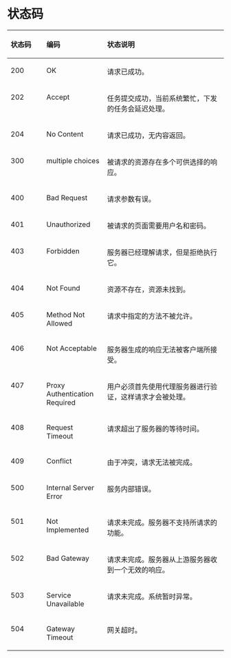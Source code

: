 # 状态码<a name="dew_02_0301"></a>

<a name="t982da1e0196d4ec1a28d1fbff2cc8191"></a>
<table><thead align="left"><tr id="r6e963322c1e740d181726d2f0e91df5a"><th class="cellrowborder" valign="top" width="16.54%" id="mcps1.1.4.1.1"><p id="a3b5bbe5a7f644fd3a74cecbfb3f7ed60"><a name="a3b5bbe5a7f644fd3a74cecbfb3f7ed60"></a><a name="a3b5bbe5a7f644fd3a74cecbfb3f7ed60"></a>状态码</p>
</th>
<th class="cellrowborder" valign="top" width="28.01%" id="mcps1.1.4.1.2"><p id="ad98d2f62bd064b4e96ea922645197c24"><a name="ad98d2f62bd064b4e96ea922645197c24"></a><a name="ad98d2f62bd064b4e96ea922645197c24"></a>编码</p>
</th>
<th class="cellrowborder" valign="top" width="55.45%" id="mcps1.1.4.1.3"><p id="a6bb6f1fe56a2454982832e8d56d354d8"><a name="a6bb6f1fe56a2454982832e8d56d354d8"></a><a name="a6bb6f1fe56a2454982832e8d56d354d8"></a>状态说明</p>
</th>
</tr>
</thead>
<tbody><tr id="row26201381819"><td class="cellrowborder" valign="top" width="16.54%" headers="mcps1.1.4.1.1 "><p id="p562018386813"><a name="p562018386813"></a><a name="p562018386813"></a>200</p>
</td>
<td class="cellrowborder" valign="top" width="28.01%" headers="mcps1.1.4.1.2 "><p id="p7538425819"><a name="p7538425819"></a><a name="p7538425819"></a>OK</p>
</td>
<td class="cellrowborder" valign="top" width="55.45%" headers="mcps1.1.4.1.3 "><p id="zh-cn_topic_0079615001_p35664277"><a name="zh-cn_topic_0079615001_p35664277"></a><a name="zh-cn_topic_0079615001_p35664277"></a>请求已成功。</p>
</td>
</tr>
<tr id="row21221724153518"><td class="cellrowborder" valign="top" width="16.54%" headers="mcps1.1.4.1.1 "><p id="a6e9275fc7fb24b7e8f467d92ce6dd887"><a name="a6e9275fc7fb24b7e8f467d92ce6dd887"></a><a name="a6e9275fc7fb24b7e8f467d92ce6dd887"></a>202</p>
</td>
<td class="cellrowborder" valign="top" width="28.01%" headers="mcps1.1.4.1.2 "><p id="p1994364012351"><a name="p1994364012351"></a><a name="p1994364012351"></a>Accept</p>
</td>
<td class="cellrowborder" valign="top" width="55.45%" headers="mcps1.1.4.1.3 "><p id="aa06fee00271a40c689bfabd647d50a22"><a name="aa06fee00271a40c689bfabd647d50a22"></a><a name="aa06fee00271a40c689bfabd647d50a22"></a>任务提交成功，当前系统繁忙，下发的任务会延迟处理。</p>
</td>
</tr>
<tr id="row516361086"><td class="cellrowborder" valign="top" width="16.54%" headers="mcps1.1.4.1.1 "><p id="p15115364819"><a name="p15115364819"></a><a name="p15115364819"></a>204</p>
</td>
<td class="cellrowborder" valign="top" width="28.01%" headers="mcps1.1.4.1.2 "><p id="p2123920113816"><a name="p2123920113816"></a><a name="p2123920113816"></a>No Content</p>
</td>
<td class="cellrowborder" valign="top" width="55.45%" headers="mcps1.1.4.1.3 "><p id="p151239205384"><a name="p151239205384"></a><a name="p151239205384"></a>请求已成功，无内容返回。</p>
</td>
</tr>
<tr id="row1040495820275"><td class="cellrowborder" valign="top" width="16.54%" headers="mcps1.1.4.1.1 "><p id="a7c62a8950a234e5daeb7f775e3165b55"><a name="a7c62a8950a234e5daeb7f775e3165b55"></a><a name="a7c62a8950a234e5daeb7f775e3165b55"></a>300</p>
</td>
<td class="cellrowborder" valign="top" width="28.01%" headers="mcps1.1.4.1.2 "><p id="p96851112192813"><a name="p96851112192813"></a><a name="p96851112192813"></a>multiple choices</p>
</td>
<td class="cellrowborder" valign="top" width="55.45%" headers="mcps1.1.4.1.3 "><p id="p19223974285"><a name="p19223974285"></a><a name="p19223974285"></a>被请求的资源存在多个可供选择的响应。</p>
</td>
</tr>
<tr id="row55915878143337"><td class="cellrowborder" valign="top" width="16.54%" headers="mcps1.1.4.1.1 "><p id="p32892230143337"><a name="p32892230143337"></a><a name="p32892230143337"></a>400</p>
</td>
<td class="cellrowborder" valign="top" width="28.01%" headers="mcps1.1.4.1.2 "><p id="p47024946143337"><a name="p47024946143337"></a><a name="p47024946143337"></a>Bad Request</p>
</td>
<td class="cellrowborder" valign="top" width="55.45%" headers="mcps1.1.4.1.3 "><p id="p50924307143337"><a name="p50924307143337"></a><a name="p50924307143337"></a>请求参数有误。</p>
</td>
</tr>
<tr id="row22032613286"><td class="cellrowborder" valign="top" width="16.54%" headers="mcps1.1.4.1.1 "><p id="a9d7be5f81f60482d9cf93f430ca3de39"><a name="a9d7be5f81f60482d9cf93f430ca3de39"></a><a name="a9d7be5f81f60482d9cf93f430ca3de39"></a>401</p>
</td>
<td class="cellrowborder" valign="top" width="28.01%" headers="mcps1.1.4.1.2 "><p id="p17342104742813"><a name="p17342104742813"></a><a name="p17342104742813"></a>Unauthorized</p>
</td>
<td class="cellrowborder" valign="top" width="55.45%" headers="mcps1.1.4.1.3 "><p id="p192791942172817"><a name="p192791942172817"></a><a name="p192791942172817"></a>被请求的页面需要用户名和密码。</p>
</td>
</tr>
<tr id="row63238796143346"><td class="cellrowborder" valign="top" width="16.54%" headers="mcps1.1.4.1.1 "><p id="p22068881143346"><a name="p22068881143346"></a><a name="p22068881143346"></a>403</p>
</td>
<td class="cellrowborder" valign="top" width="28.01%" headers="mcps1.1.4.1.2 "><p id="p42748959143346"><a name="p42748959143346"></a><a name="p42748959143346"></a>Forbidden</p>
</td>
<td class="cellrowborder" valign="top" width="55.45%" headers="mcps1.1.4.1.3 "><p id="p40113629143346"><a name="p40113629143346"></a><a name="p40113629143346"></a>服务器已经理解请求，但是拒绝执行它。</p>
</td>
</tr>
<tr id="row51469526143359"><td class="cellrowborder" valign="top" width="16.54%" headers="mcps1.1.4.1.1 "><p id="p8282095143359"><a name="p8282095143359"></a><a name="p8282095143359"></a>404</p>
</td>
<td class="cellrowborder" valign="top" width="28.01%" headers="mcps1.1.4.1.2 "><p id="p66869928143359"><a name="p66869928143359"></a><a name="p66869928143359"></a>Not Found</p>
</td>
<td class="cellrowborder" valign="top" width="55.45%" headers="mcps1.1.4.1.3 "><p id="p47755049143359"><a name="p47755049143359"></a><a name="p47755049143359"></a>资源不存在，资源未找到。</p>
</td>
</tr>
<tr id="row1675761214347"><td class="cellrowborder" valign="top" width="16.54%" headers="mcps1.1.4.1.1 "><p id="a5ee69c86da704c79a6980d42ea0c554d"><a name="a5ee69c86da704c79a6980d42ea0c554d"></a><a name="a5ee69c86da704c79a6980d42ea0c554d"></a>405</p>
</td>
<td class="cellrowborder" valign="top" width="28.01%" headers="mcps1.1.4.1.2 "><p id="p7464154003119"><a name="p7464154003119"></a><a name="p7464154003119"></a>Method Not Allowed</p>
</td>
<td class="cellrowborder" valign="top" width="55.45%" headers="mcps1.1.4.1.3 "><p id="a2e49d794c65a49fe9dfd3dcdc522ad60"><a name="a2e49d794c65a49fe9dfd3dcdc522ad60"></a><a name="a2e49d794c65a49fe9dfd3dcdc522ad60"></a>请求中指定的方法不被允许。</p>
</td>
</tr>
<tr id="row1184615912279"><td class="cellrowborder" valign="top" width="16.54%" headers="mcps1.1.4.1.1 "><p id="a62892fef54834c0b9500fe6e973f0a6a"><a name="a62892fef54834c0b9500fe6e973f0a6a"></a><a name="a62892fef54834c0b9500fe6e973f0a6a"></a>406</p>
</td>
<td class="cellrowborder" valign="top" width="28.01%" headers="mcps1.1.4.1.2 "><p id="p11427951321"><a name="p11427951321"></a><a name="p11427951321"></a>Not Acceptable</p>
</td>
<td class="cellrowborder" valign="top" width="55.45%" headers="mcps1.1.4.1.3 "><p id="a2a2db8a2ef2547adacef9526cd7aab37"><a name="a2a2db8a2ef2547adacef9526cd7aab37"></a><a name="a2a2db8a2ef2547adacef9526cd7aab37"></a>服务器生成的响应无法被客户端所接受。</p>
</td>
</tr>
<tr id="row5818102592716"><td class="cellrowborder" valign="top" width="16.54%" headers="mcps1.1.4.1.1 "><p id="a2d988bdfc20e4d89b58562d177f4888e"><a name="a2d988bdfc20e4d89b58562d177f4888e"></a><a name="a2d988bdfc20e4d89b58562d177f4888e"></a>407</p>
</td>
<td class="cellrowborder" valign="top" width="28.01%" headers="mcps1.1.4.1.2 "><p id="p10830182813321"><a name="p10830182813321"></a><a name="p10830182813321"></a>Proxy Authentication Required</p>
</td>
<td class="cellrowborder" valign="top" width="55.45%" headers="mcps1.1.4.1.3 "><p id="a9f74a7bb5cbb4caba97563775fa600f2"><a name="a9f74a7bb5cbb4caba97563775fa600f2"></a><a name="a9f74a7bb5cbb4caba97563775fa600f2"></a>用户必须首先使用代理服务器进行验证，这样请求才会被处理。</p>
</td>
</tr>
<tr id="row1542573483214"><td class="cellrowborder" valign="top" width="16.54%" headers="mcps1.1.4.1.1 "><p id="zh-cn_topic_0092358323_p131881511201"><a name="zh-cn_topic_0092358323_p131881511201"></a><a name="zh-cn_topic_0092358323_p131881511201"></a>408</p>
</td>
<td class="cellrowborder" valign="top" width="28.01%" headers="mcps1.1.4.1.2 "><p id="p597165883214"><a name="p597165883214"></a><a name="p597165883214"></a>Request Timeout</p>
</td>
<td class="cellrowborder" valign="top" width="55.45%" headers="mcps1.1.4.1.3 "><p id="p842519344322"><a name="p842519344322"></a><a name="p842519344322"></a>请求超出了服务器的等待时间。</p>
</td>
</tr>
<tr id="row325618152335"><td class="cellrowborder" valign="top" width="16.54%" headers="mcps1.1.4.1.1 "><p id="acff1b55a513244fdb40ccfba3e082ce1"><a name="acff1b55a513244fdb40ccfba3e082ce1"></a><a name="acff1b55a513244fdb40ccfba3e082ce1"></a>409</p>
</td>
<td class="cellrowborder" valign="top" width="28.01%" headers="mcps1.1.4.1.2 "><p id="a81c43e2d88524659b8e714133b56f674"><a name="a81c43e2d88524659b8e714133b56f674"></a><a name="a81c43e2d88524659b8e714133b56f674"></a>Conflict</p>
</td>
<td class="cellrowborder" valign="top" width="55.45%" headers="mcps1.1.4.1.3 "><p id="p525617158331"><a name="p525617158331"></a><a name="p525617158331"></a>由于冲突，请求无法被完成。</p>
</td>
</tr>
<tr id="row784572820273"><td class="cellrowborder" valign="top" width="16.54%" headers="mcps1.1.4.1.1 "><p id="p1051020374274"><a name="p1051020374274"></a><a name="p1051020374274"></a>500</p>
</td>
<td class="cellrowborder" valign="top" width="28.01%" headers="mcps1.1.4.1.2 "><p id="p1151033792714"><a name="p1151033792714"></a><a name="p1151033792714"></a>Internal Server Error</p>
</td>
<td class="cellrowborder" valign="top" width="55.45%" headers="mcps1.1.4.1.3 "><p id="p1351163720274"><a name="p1351163720274"></a><a name="p1351163720274"></a>服务内部错误。</p>
</td>
</tr>
<tr id="row178393433330"><td class="cellrowborder" valign="top" width="16.54%" headers="mcps1.1.4.1.1 "><p id="a20a4f668d28f43adbcc5cc05f3e466e9"><a name="a20a4f668d28f43adbcc5cc05f3e466e9"></a><a name="a20a4f668d28f43adbcc5cc05f3e466e9"></a>501</p>
</td>
<td class="cellrowborder" valign="top" width="28.01%" headers="mcps1.1.4.1.2 "><p id="p2465552173317"><a name="p2465552173317"></a><a name="p2465552173317"></a>Not Implemented</p>
</td>
<td class="cellrowborder" valign="top" width="55.45%" headers="mcps1.1.4.1.3 "><p id="p10840443113319"><a name="p10840443113319"></a><a name="p10840443113319"></a>请求未完成。服务器不支持所请求的功能。</p>
</td>
</tr>
<tr id="row2071515610348"><td class="cellrowborder" valign="top" width="16.54%" headers="mcps1.1.4.1.1 "><p id="a183c3ca826cf47b0b6a73fbb01fbfe2b"><a name="a183c3ca826cf47b0b6a73fbb01fbfe2b"></a><a name="a183c3ca826cf47b0b6a73fbb01fbfe2b"></a>502</p>
</td>
<td class="cellrowborder" valign="top" width="28.01%" headers="mcps1.1.4.1.2 "><p id="p6435910183411"><a name="p6435910183411"></a><a name="p6435910183411"></a>Bad Gateway</p>
</td>
<td class="cellrowborder" valign="top" width="55.45%" headers="mcps1.1.4.1.3 "><p id="a89b31fcd44164c5a868979a483f831a5"><a name="a89b31fcd44164c5a868979a483f831a5"></a><a name="a89b31fcd44164c5a868979a483f831a5"></a>请求未完成。服务器从上游服务器收到一个无效的响应。</p>
</td>
</tr>
<tr id="row48695307347"><td class="cellrowborder" valign="top" width="16.54%" headers="mcps1.1.4.1.1 "><p id="a736c1a83406743ab8943976ced9208d8"><a name="a736c1a83406743ab8943976ced9208d8"></a><a name="a736c1a83406743ab8943976ced9208d8"></a>503</p>
</td>
<td class="cellrowborder" valign="top" width="28.01%" headers="mcps1.1.4.1.2 "><p id="p32228365345"><a name="p32228365345"></a><a name="p32228365345"></a>Service Unavailable</p>
</td>
<td class="cellrowborder" valign="top" width="55.45%" headers="mcps1.1.4.1.3 "><p id="a19792c63504843ba886446204f257475"><a name="a19792c63504843ba886446204f257475"></a><a name="a19792c63504843ba886446204f257475"></a>请求未完成。系统暂时异常。</p>
</td>
</tr>
<tr id="row643211514349"><td class="cellrowborder" valign="top" width="16.54%" headers="mcps1.1.4.1.1 "><p id="a3ebf4c9e9c3c42499625a598205c7c8d"><a name="a3ebf4c9e9c3c42499625a598205c7c8d"></a><a name="a3ebf4c9e9c3c42499625a598205c7c8d"></a>504</p>
</td>
<td class="cellrowborder" valign="top" width="28.01%" headers="mcps1.1.4.1.2 "><p id="p4362181183512"><a name="p4362181183512"></a><a name="p4362181183512"></a>Gateway Timeout</p>
</td>
<td class="cellrowborder" valign="top" width="55.45%" headers="mcps1.1.4.1.3 "><p id="zh-cn_topic_0092358323_p408623011201"><a name="zh-cn_topic_0092358323_p408623011201"></a><a name="zh-cn_topic_0092358323_p408623011201"></a>网关超时。</p>
</td>
</tr>
</tbody>
</table>

